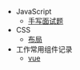 - JavaScript
  - [手写面试题](js/handWrite.md)
- CSS
  - [布局](css/layout.md)
- 工作常用组件记录
  - [vue](vue/index.md)
